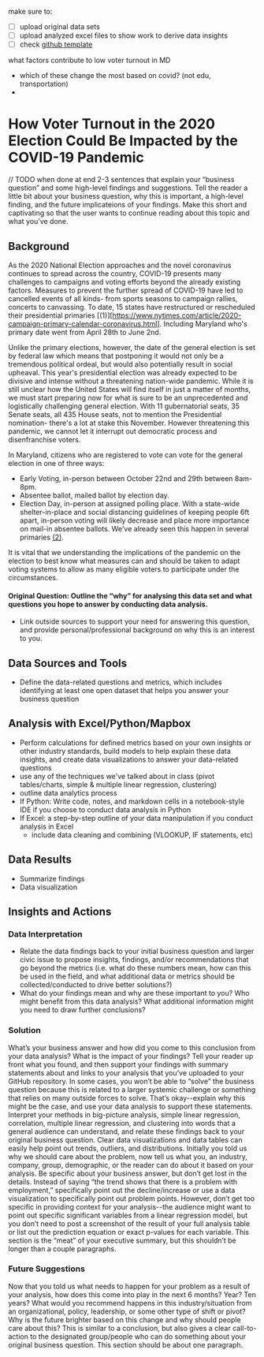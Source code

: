 make sure to:
- [ ] upload original data sets
- [ ] upload analyzed excel files to show work to derive data insights
- [ ] check [github template](https://github.com/jhu-business-analytics/midterm-project-template)

what factors contribute to low voter turnout in MD
- which of these change the most based on covid? (not edu, transportation)
- 

# How Voter Turnout in the 2020 Election Could Be Impacted by the COVID-19 Pandemic 
// TODO when done at end 
2-3 sentences that explain your “business question” and some high-level findings and suggestions. Tell the reader a little bit about your business question, why this is important, a high-level finding, and the future implicateions of your findings. Make this short and captivating so that the user wants to continue reading about this topic and what you’ve done. 

## Background
As the 2020 National Election approaches and the novel coronavirus continues to spread across the country, COVID-19 presents many challenges to campaigns and voting efforts beyond the already existing factors. Measures to prevent the further spread of COVID-19 have led to cancelled events of all kinds- from sports seasons to campaign rallies, concerts to canvassing. To date, 15 states have restructured or rescheduled their presidential primaries [(1)][https://www.nytimes.com/article/2020-campaign-primary-calendar-coronavirus.html]. Including Maryland who's primary date went from April 28th to June 2nd. 

Unlike the primary elections, however, the date of the general election is set by federal law which means that postponing it would not only be a tremendous political ordeal, but would also potentially result in social upheaval. This year's presidential election was already expected to be divisive and intense without a threatening nation-wide pandemic. While it is still unclear how the United States will find itself in just a matter of months, we must start preparing now for what is sure to be an unprecedented and logistically challenging general election. With 11 gubernatorial seats, 35 Senate seats, all 435 House seats, not to mention the Presidential nomination- there's a lot at stake this November. However threatening this pandemic, we cannot let it interrupt out democratic process and disenfranchise voters.

In Maryland, citizens who are registered to vote can vote for the general election in one of three ways:
* Early Voting, in-person between October 22nd and 29th between 8am-8pm.
* Absentee ballot, mailed ballot by election day. 
* Election Day, in-person at assigned polling place. 
With a state-wide shelter-in-place and social distancing guidelines of keeping people 6ft apart, in-person voting will likely decrease and place more importance on mail-in absentee ballots. We've already seen this happen in several primaries [(2)](https://www.npr.org/2020/03/16/815504537/voting-amid-coronavirus-what-you-need-to-know).

It is vital that we understanding the implications of the pandemic on the election to best know what measures can and should be taken to adapt voting systems to allow as many eligible voters to participate under the circumstances. 

#### Original Question: Outline the “why” for analysing this data set and what questions you hope to answer by conducting data analysis. 
* Link outside sources to support your need for answering this question, and provide personal/professional background on why this is an interest to you.

## Data Sources and Tools
* Define the data-related questions and metrics, which includes identifying at least one open dataset that helps you answer your business question

## Analysis with Excel/Python/Mapbox
* Perform calculations for defined metrics based on your own insights or other industry standards, build models to help explain these data insights, and create data visualizations to answer your data-related questions
* use any of the techniques we've talked about in class (pivot tables/charts, simple & multiple linear regression, clustering)
* outline data analytics process 
* If Python: Write code, notes, and markdown cells in a notebook-style IDE if you choose to conduct data analysis in Python
* If Excel: a step-by-step outline of your data manipulation if you conduct analysis in Excel 
  * include data cleaning and combining (VLOOKUP, IF statements, etc)

## Data Results
* Summarize findings 
* Data visualization 

## Insights and Actions

### Data Interpretation
* Relate the data findings back to your initial business question and larger civic issue to propose insights, findings, and/or recommendations that go beyond the metrics (i.e. what do these numbers mean, how can this be used in the field, and what additional data or metrics should be collected/conducted to drive better solutions?)
* What do your findings mean and why are these important to you? Who might benefit from this data analysis? What additional information might you need to draw further conclusions?

### Solution
What’s your business answer and how did you come to this conclusion from your data analysis? What is the impact of your findings? Tell your reader up front what you found, and then support your findings with summary statements about and links to your analysis that you’ve uploaded to your GitHub repository. In some cases, you won’t be able to “solve” the business question because this is related to a larger systemic challenge or something that relies on many outside forces to solve. That’s okay--explain why this might be the case, and use your data analysis to support these statements. Interpret your methods in big-picture analysis, simple linear regression, correlation, multiple linear regression, and clustering into words that a general audience can understand, and relate these findings back to your original business question. Clear data visualizations and data tables can easily help point out trends, outliers, and distributions. Initially you told us why we should care about the problem, now tell us what you, an industry, company, group, demographic, or the reader can do about it based on your analysis. Be specific about your business answer, but don’t get lost in the details. Instead of saying “the trend shows that there is a problem with employment,” specifically point out the decline/increase or use a data visualization to specifically point out problem points. However, don’t get too specific in providing context for your analysis--the audience might want to point out specific significant variables from a linear regression model, but you don’t need to post a screenshot of the result of your full analysis table or list out the prediction equation or exact p-values for each variable. This section is the “meat” of your executive summary, but this shouldn’t be longer than a couple paragraphs.

### Future Suggestions
Now that you told us what needs to happen for your problem as a result of your analysis, how does this come into play in the next 6 months? Year? Ten years? What would you recommend happens in this industry/situation from an organizational, policy, leadership, or some other type of shift or pivot? Why is the future brighter based on this change and why should people care about this? This is similar to a conclusion, but also gives a clear call-to-action to the designated group/people who can do something about your original business question. This section should be about one paragraph.
